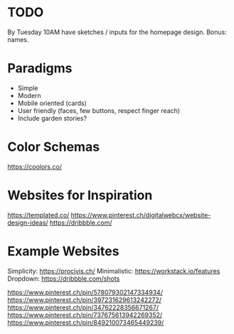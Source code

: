 # TODO
By Tuesday 10AM have sketches / inputs for the homepage design. Bonus: names.

# Paradigms
* Simple
* Modern
* Mobile oriented (cards)
* User friendly (faces, few buttons, respect finger reach)
* Include garden stories?

# Color Schemas
https://coolors.co/

# Websites for Inspiration
https://templated.co/
https://www.pinterest.ch/digitalwebcx/website-design-ideas/
https://dribbble.com/

# Example Websites
Simplicity: https://procivis.ch/ 
Minimalistic: https://workstack.io/features
Dropdown: https://dribbble.com/shots

https://www.pinterest.ch/pin/578079302147334934/
https://www.pinterest.ch/pin/397231629613242272/
https://www.pinterest.ch/pin/34762228356671267/
https://www.pinterest.ch/pin/737675613942269352/
https://www.pinterest.ch/pin/849210073465449239/
